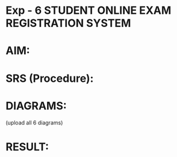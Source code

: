 # Exp - 6 STUDENT ONLINE EXAM REGISTRATION SYSTEM

# AIM:

# SRS (Procedure):

# DIAGRAMS:
(upload all 6 diagrams)

# RESULT:
